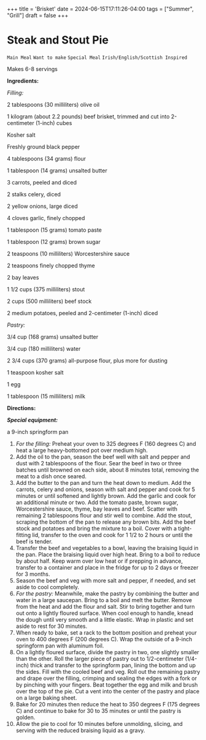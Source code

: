 +++
title = 'Brisket'
date = 2024-06-15T17:11:26-04:00
tags = ["Summer", "Grill"]
draft = false
+++
# Steak and Stout Pie

`Main Meal` `Want to make` `Special Meal` `Irish/English/Scottish Inspired`

Makes 6-8 servings

**Ingredients:**

_Filling:_

2 tablespoons (30 milliliters) olive oil

1 kilogram (about 2.2 pounds) beef brisket, trimmed and cut into 2-centimeter (1-inch) cubes

Kosher salt

Freshly ground black pepper

4 tablespoons (34 grams) flour

1 tablespoon (14 grams) unsalted butter

3 carrots, peeled and diced

2 stalks celery, diced

2 yellow onions, large diced

4 cloves garlic, finely chopped

1 tablespoon (15 grams) tomato paste

1 tablespoon (12 grams) brown sugar

2 teaspoons (10 milliliters) Worcestershire sauce

2 teaspoons finely chopped thyme

2 bay leaves

1 1/2 cups (375 milliliters) stout

2 cups (500 milliliters) beef stock

2 medium potatoes, peeled and 2-centimeter (1-inch) diced

_Pastry:_

3/4 cup (168 grams) unsalted butter

3/4 cup (180 milliliters) water

2 3/4 cups (370 grams) all-purpose flour, plus more for dusting

1 teaspoon kosher salt

1 egg

1 tablespoon (15 milliliters) milk

**Directions:**

**_Special equipment:_**

a 9-inch springform pan

1. _For the filling:_ Preheat your oven to 325 degrees F (160 degrees C) and heat a large heavy-bottomed pot over medium high.
2. Add the oil to the pan, season the beef well with salt and pepper and dust with 2 tablespoons of the flour. Sear the beef in two or three batches until browned on each side, about 8 minutes total, removing the meat to a dish once seared.
3. Add the butter to the pan and turn the heat down to medium. Add the carrots, celery and onions, season with salt and pepper and cook for 5 minutes or until softened and lightly brown. Add the garlic and cook for an additional minute or two. Add the tomato paste, brown sugar, Worcestershire sauce, thyme, bay leaves and beef. Scatter with remaining 2 tablespoons flour and stir well to combine. Add the stout, scraping the bottom of the pan to release any brown bits. Add the beef stock and potatoes and bring the mixture to a boil. Cover with a tight-fitting lid, transfer to the oven and cook for 1 1/2 to 2 hours or until the beef is tender.
4. Transfer the beef and vegetables to a bowl, leaving the braising liquid in the pan. Place the braising liquid over high heat. Bring to a boil to reduce by about half. Keep warm over low heat or if prepping in advance, transfer to a container and place in the fridge for up to 2 days or freezer for 3 months.
5. Season the beef and veg with more salt and pepper, if needed, and set aside to cool completely.
6. _For the pastry:_ Meanwhile, make the pastry by combining the butter and water in a large saucepan. Bring to a boil and melt the butter. Remove from the heat and add the flour and salt. Stir to bring together and turn out onto a lightly floured surface. When cool enough to handle, knead the dough until very smooth and a little elastic. Wrap in plastic and set aside to rest for 30 minutes.
7. When ready to bake, set a rack to the bottom position and preheat your oven to 400 degrees F (200 degrees C). Wrap the outside of a 9-inch springform pan with aluminum foil.
8. On a lightly floured surface, divide the pastry in two, one slightly smaller than the other. Roll the larger piece of pastry out to 1/2-centimeter (1/4-inch) thick and transfer to the springform pan, lining the bottom and up the sides. Fill with the cooled beef and veg. Roll out the remaining pastry and drape over the filling, crimping and sealing the edges with a fork or by pinching with your fingers. Beat together the egg and milk and brush over the top of the pie. Cut a vent into the center of the pastry and place on a large baking sheet.
9. Bake for 20 minutes then reduce the heat to 350 degrees F (175 degrees C) and continue to bake for 30 to 35 minutes or until the pastry is golden.
10. Allow the pie to cool for 10 minutes before unmolding, slicing, and serving with the reduced braising liquid as a gravy.
